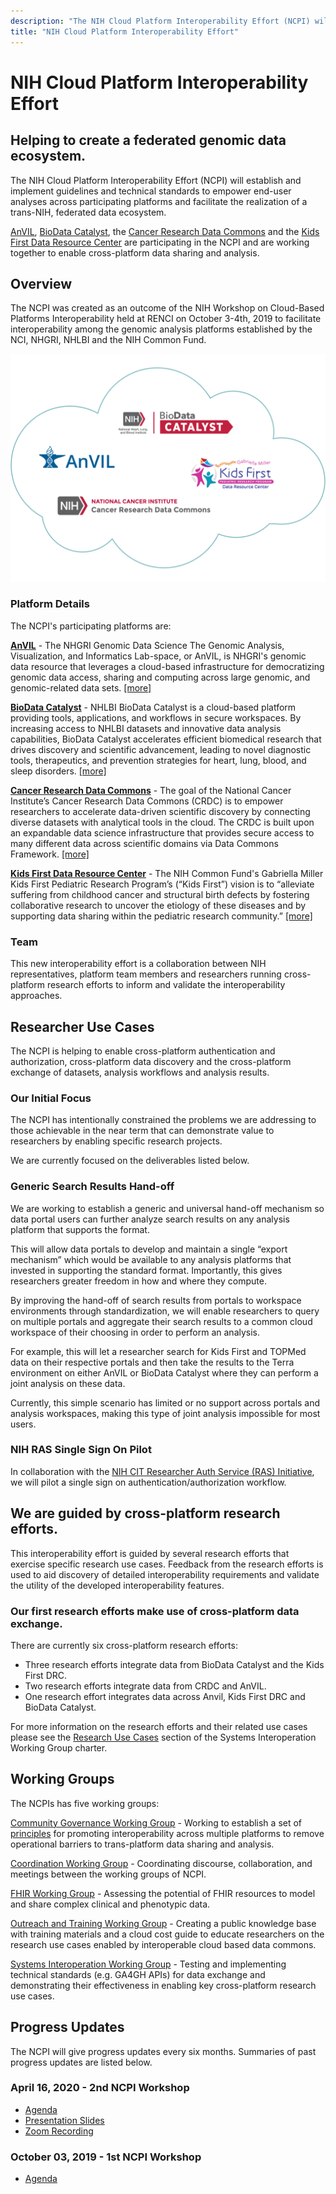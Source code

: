 ```yaml
---
description: "The NIH Cloud Platform Interoperability Effort (NCPI) will establish and implement guidelines and technical standards to empower end-user analyses across participating platforms and facilitate the realization of a trans-NIH, federated data ecosystem."
title: "NIH Cloud Platform Interoperability Effort"
---
```


# NIH Cloud Platform Interoperability Effort
## Helping to create a federated genomic data ecosystem.

 <hero small>The NIH Cloud Platform Interoperability Effort (NCPI) will establish and implement guidelines and technical standards to empower end-user analyses across participating platforms and facilitate the realization of a trans-NIH, federated  data ecosystem.
 </hero>


[AnVIL](/), [BioData Catalyst](https://biodatacatalyst.nhlbi.nih.gov/), the [Cancer Research Data Commons](https://datacommons.cancer.gov/) and the [Kids First Data Resource Center](https://kidsfirstdrc.org/) are participating in the NCPI and are working together to enable  cross-platform data sharing and analysis.

## Overview

The NCPI was created as an outcome of the NIH Workshop on Cloud-Based Platforms Interoperability held at RENCI on October 3-4th, 2019 to facilitate interoperability among the genomic analysis platforms established by the NCI, NHGRI, NHLBI and the NIH Common Fund.


![HERO](./_images/ncpi-cloud.png)

### Platform Details
The NCPI's  participating platforms are:

[**AnVIL**](/) - The NHGRI Genomic Data Science The Genomic Analysis, Visualization, and Informatics Lab-space, or AnVIL, is NHGRI's genomic data resource that leverages a cloud-based infrastructure for democratizing genomic data access, sharing and computing across large genomic, and genomic-related data sets. [[more]](/ncpi/platforms#analysis-visualization-and-informatics-lab-space-anvil)

[**BioData Catalyst**](https://biodatacatalyst.nhlbi.nih.gov/) - NHLBI BioData Catalyst is a cloud-based platform providing tools, applications, and workflows in secure workspaces. By increasing access to NHLBI datasets and innovative data analysis capabilities, BioData Catalyst accelerates efficient biomedical research that drives discovery and scientific advancement, leading to novel diagnostic tools, therapeutics, and prevention strategies for heart, lung, blood, and sleep disorders. [[more]](/ncpi/platforms#biodata-catalyst)

[**Cancer Research Data Commons**](https://datacommons.cancer.gov/) - The goal of the National Cancer Institute’s Cancer Research Data Commons (CRDC) is to empower researchers to accelerate data-driven scientific discovery by connecting diverse datasets with analytical tools in the cloud. The CRDC is built upon an expandable data science infrastructure that provides secure access to many different data across scientific domains via Data Commons Framework. [[more]](/ncpi/platforms#cancer-research-data-commons-crdc)


[**Kids First Data Resource Center**](https://kidsfirstdrc.org/)  -  The NIH Common Fund's Gabriella Miller Kids First Pediatric Research Program’s (“Kids First”) vision is to “alleviate suffering from childhood cancer and structural birth defects by fostering collaborative research to uncover the etiology of these diseases and by supporting data sharing within the pediatric research community.”  [[more]](/ncpi/platforms#kids-first-data-resource-center)


 
### Team 
This new interoperability effort is a collaboration between NIH representatives, platform team members and researchers running cross-platform research efforts to inform and validate the interoperability approaches.

## Researcher Use Cases 

<hero small>The NCPI is helping to enable cross-platform authentication and authorization, cross-platform data discovery and the cross-platform exchange of datasets, analysis workflows and analysis results.</hero>

### Our Initial Focus

The NCPI has intentionally constrained the problems we are addressing to those achievable in the near term that can demonstrate value to researchers by enabling specific research projects.
 
 We are currently focused on the deliverables listed below.

### Generic Search Results Hand-off
  
 We are working to establish a generic and universal hand-off mechanism so data portal users can further analyze search results on any analysis platform that supports the format.
   
 This will allow data portals to develop and maintain a single “export mechanism” which would be available to any analysis platforms that invested in supporting the standard format. Importantly, this gives researchers greater freedom in how and where they compute.

By improving the hand-off of search results from portals to workspace environments through standardization, we will enable researchers to query on multiple portals and aggregate their search results to a common cloud workspace of their choosing in order to perform an analysis. 
 
For example, this will let a researcher search for Kids First and TOPMed data on their respective portals and then take the results to the Terra environment on either AnVIL or BioData Catalyst where they can perform a joint analysis on these data.
  
 Currently, this simple scenario has limited or no support across portals and analysis workspaces, making this type of joint analysis impossible for most users.

### NIH RAS Single Sign On Pilot

In collaboration with the [NIH CIT Researcher Auth Service (RAS) Initiative](https://datascience.nih.gov/data-infrastructure/researcher-auth-service), we will pilot a single sign on authentication/authorization workflow.


## We are guided by cross-platform research efforts.

 <hero small> This interoperability effort is guided by several research efforts that exercise specific research use cases. Feedback from the research efforts is used to aid discovery of detailed interoperability requirements and validate the utility of the developed interoperability features. </hero>
 
### Our first research efforts make use of cross-platform data exchange.

There are currently six cross-platform research efforts:

* Three research efforts integrate data from BioData Catalyst and the Kids First DRC.
* Two research efforts integrate data from CRDC and AnVIL.
* One research effort integrates data across Anvil, Kids First DRC and BioData Catalyst.

For more information on the research efforts and their related use cases please see the [Research Use Cases](https://docs.google.com/document/d/1rhxkfUHxOI1Es1SX5kOH1Gadlk-gcOlYEQ6RL9_u_p4/edit#heading=h.91ug8sbahj9o) section of the Systems Interoperation Working Group charter.

 

## Working Groups

The NCPIs has five working groups:


[Community Governance Working Group](/ncpi/working-groups#community-governance-working-group) - Working to establish a set of [principles](/ncpi/interoperating-principles) for promoting interoperability across multiple platforms to remove operational barriers to trans-platform data sharing and analysis.

[Coordination Working Group](/ncpi/working-groups#coordination-working-group) - Coordinating discourse, collaboration, and meetings between the working groups of NCPI.

[FHIR Working Group](/ncpi/working-groups#fhir-working-group) - Assessing the potential of FHIR resources to model and share complex clinical and phenotypic data.

[Outreach and Training Working Group](/ncpi/working-groups#outreach-and-training-working-group) - Creating a public knowledge base with training materials and a cloud cost guide to educate researchers on the research use cases enabled by interoperable cloud based data commons. 

[Systems Interoperation Working Group](ncpi/working-groups#nih-systems-interoperation-working-group) - Testing and implementing technical standards (e.g. GA4GH APIs) for data exchange and demonstrating their effectiveness in enabling key cross-platform research use cases. 


## Progress Updates
The NCPI will give progress updates every six months. Summaries of past progress updates are listed below.

### April 16, 2020 - 2nd NCPI Workshop

* [Agenda](https://docs.google.com/document/d/1NM_fOdbMKRnT-GFZMWYZ7W65Y0UpQ9lE4RekOvbXg9I/edit)
* [Presentation Slides](https://docs.google.com/presentation/d/1He7naDpPQugrROq8Gh0VjxLiFyDnOuWUukLyToEoNzU/edit?usp=sharing)
* [Zoom Recording](https://drive.google.com/file/d/1sk35jfEl6RDApApJIRawfof5wkXpU5O1/view)


### October 03, 2019 - 1st NCPI Workshop

* [Agenda](https://docs.google.com/document/d/1lA-pgt5-afpM0Vz5ytIv62BlcQmcB-pGhwXf1CHuHhc/edit?usp=sharing)


